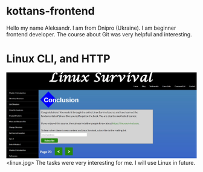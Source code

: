 # kottans-frontend

Hello my name Aleksandr. I am from Dnipro (Ukraine).
I am beginner frontend developer. The course about Git was very helpful and  interesting.

# Linux CLI, and HTTP
![linux screen shot](/task_linux_cli/linux.jpg)
<linux.jpg> 
The tasks were very interesting for me. I will use Linux in future.

